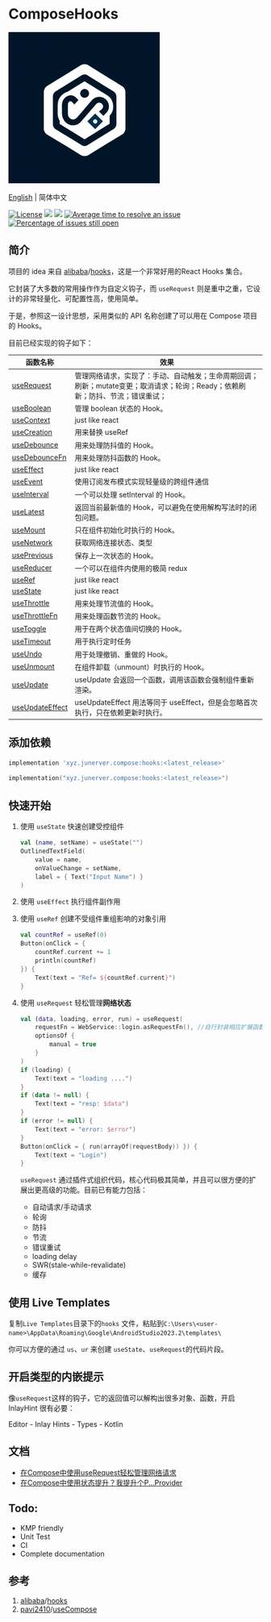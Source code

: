 # ComposeHooks

<picture>
  <img src="art/logo.jpg" width="300">
</picture>

[English](https://github.com/junerver/ComposeHooks/blob/master/README.md) | 简体中文

[![License](https://img.shields.io/badge/License-Apache%202.0-blue.svg)](http://www.apache.org/licenses/LICENSE-2.0) [![](https://badgen.net/github/release/junerver/ComposeHooks)](https://github.com/junerver/ComposeHooks/releases/latest) [![](https://badgen.net/github/stars/junerver/ComposeHooks)](https://github.com/junerver/ComposeHooks/releases/latest) [![Average time to resolve an issue](http://isitmaintained.com/badge/resolution/junerver/ComposeHooks.svg)](http://isitmaintained.com/project/junerver/ComposeHooks "Average time to resolve an issue") [![Percentage of issues still open](http://isitmaintained.com/badge/open/junerver/ComposeHooks.svg)](http://isitmaintained.com/project/junerver/ComposeHooks "Percentage of issues still open")

## 简介

项目的 idea 来自 [alibaba](https://github.com/alibaba)/[hooks](https://github.com/alibaba/hooks)，这是一个非常好用的React Hooks 集合。

它封装了大多数的常用操作作为自定义钩子，而 `useRequest` 则是重中之重，它设计的非常轻量化、可配置性高，使用简单。

于是，参照这一设计思想，采用类似的 API 名称创建了可以用在 Compose 项目的 Hooks。

目前已经实现的钩子如下：

| 函数名称                                                                                                                                                  | 效果                                                                   |
|-------------------------------------------------------------------------------------------------------------------------------------------------------|----------------------------------------------------------------------|
| [useRequest](https://github.com/junerver/ComposeHooks/blob/master/app/src/main/java/xyz/junerver/composehooks/example/UseRequestExample.kt)           | 管理网络请求，实现了：手动、自动触发；生命周期回调；刷新；mutate变更；取消请求；轮询；Ready；依赖刷新；防抖、节流；错误重试； |
| [useBoolean](https://github.com/junerver/ComposeHooks/blob/master/app/src/main/java/xyz/junerver/composehooks/example/UseBooleanExample.kt)           | 管理 boolean 状态的 Hook。                                                 |
| [useContext](https://github.com/junerver/ComposeHooks/blob/master/app/src/main/java/xyz/junerver/composehooks/example/UseContextExample.kt)           | just like react                                                      |
| [useCreation](https://github.com/junerver/ComposeHooks/blob/master/app/src/main/java/xyz/junerver/composehooks/example/UseCreationExample.kt)         | 用来替换 useRef                                                          |
| [useDebounce](https://github.com/junerver/ComposeHooks/blob/master/app/src/main/java/xyz/junerver/composehooks/example/UseDebounceExample.kt)         | 用来处理防抖值的 Hook。                                                       |
| [useDebounceFn](https://github.com/junerver/ComposeHooks/blob/master/app/src/main/java/xyz/junerver/composehooks/example/UseDebounceExample.kt)       | 用来处理防抖函数的 Hook。                                                      |
| [useEffect](https://github.com/junerver/ComposeHooks/blob/master/app/src/main/java/xyz/junerver/composehooks/example/UseEffectExample.kt)             | just like react                                                      |
| [useEvent](https://github.com/junerver/ComposeHooks/blob/master/app/src/main/java/xyz/junerver/composehooks/example/UseEventExample.kt)               | 使用订阅发布模式实现轻量级的跨组件通信  |
| [useInterval](https://github.com/junerver/ComposeHooks/blob/master/app/src/main/java/xyz/junerver/composehooks/example/UseIntervalExample.kt)         | 一个可以处理 setInterval 的 Hook。                                           |
| [useLatest](https://github.com/junerver/ComposeHooks/blob/master/app/src/main/java/xyz/junerver/composehooks/example/UseLatestExample.kt)             | 返回当前最新值的 Hook，可以避免在使用解构写法时的闭包问题。                                     |
| [useMount](https://github.com/junerver/ComposeHooks/blob/master/app/src/main/java/xyz/junerver/composehooks/example/UseMountExample.kt)               | 只在组件初始化时执行的 Hook。                                                    |
| [useNetwork](https://github.com/junerver/ComposeHooks/blob/master/app/src/main/java/xyz/junerver/composehooks/example/UseNetworkExample.kt)           | 获取网络连接状态、类型                                                          |
| [usePrevious](https://github.com/junerver/ComposeHooks/blob/master/app/src/main/java/xyz/junerver/composehooks/example/UsePreviousExample.kt)         | 保存上一次状态的 Hook。                                                       |
| [useReducer](https://github.com/junerver/ComposeHooks/blob/master/app/src/main/java/xyz/junerver/composehooks/example/UseReducerExample.kt)           | 一个可以在组件内使用的极简 redux                                                  |
| [useRef](https://github.com/junerver/ComposeHooks/blob/master/app/src/main/java/xyz/junerver/composehooks/example/UseRefExample.kt)                   | just like react                                                      |
| [useState](https://github.com/junerver/ComposeHooks/blob/master/app/src/main/java/xyz/junerver/composehooks/example/UseStateExample.kt)               | just like react                                                      |
| [useThrottle](https://github.com/junerver/ComposeHooks/blob/master/app/src/main/java/xyz/junerver/composehooks/example/UseThrottleExample.kt)         | 用来处理节流值的 Hook。                                                       |
| [useThrottleFn](https://github.com/junerver/ComposeHooks/blob/master/app/src/main/java/xyz/junerver/composehooks/example/UseThrottleExample.kt)       | 用来处理函数节流的 Hook。                                                      |
| [useToggle](https://github.com/junerver/ComposeHooks/blob/master/app/src/main/java/xyz/junerver/composehooks/example/UseToggleExample.kt)             | 用于在两个状态值间切换的 Hook。                                                   |
| [useTimeout](https://github.com/junerver/ComposeHooks/blob/master/app/src/main/java/xyz/junerver/composehooks/example/UseTimeoutExample.kt)           | 用于执行定时任务                                                             |
| [useUndo](https://github.com/junerver/ComposeHooks/blob/master/app/src/main/java/xyz/junerver/composehooks/example/UseUndoExample.kt)                 | 用于处理撤销、重做的 Hook。                                                     |
| [useUnmount](https://github.com/junerver/ComposeHooks/blob/master/app/src/main/java/xyz/junerver/composehooks/example/UseMountExample.kt)             | 在组件卸载（unmount）时执行的 Hook。                                             |
| [useUpdate](https://github.com/junerver/ComposeHooks/blob/master/app/src/main/java/xyz/junerver/composehooks/example/UseUpdateExample.kt)             | useUpdate 会返回一个函数，调用该函数会强制组件重新渲染。      |
| [useUpdateEffect](https://github.com/junerver/ComposeHooks/blob/master/app/src/main/java/xyz/junerver/composehooks/example/UseUpdateEffectExample.kt) | useUpdateEffect 用法等同于 useEffect，但是会忽略首次执行，只在依赖更新时执行。      |


## 添加依赖

```groovy
implementation 'xyz.junerver.compose:hooks:<latest_release>'
```

```kotlin
implementation("xyz.junerver.compose:hooks:<latest_release>")
```

## 快速开始

1. 使用 `useState` 快速创建受控组件

   ```kotlin
   val (name, setName) = useState("")
   OutlinedTextField(
       value = name,
       onValueChange = setName,
       label = { Text("Input Name") }
   )
   ```

2. 使用 `useEffect` 执行组件副作用

3. 使用 `useRef` 创建不受组件重组影响的对象引用

   ```kotlin
   val countRef = useRef(0)
   Button(onClick = {
       countRef.current += 1
       println(countRef)
   }) {
       Text(text = "Ref= ${countRef.current}")
   }
   ```

4. 使用 `useRequest` 轻松管理**网络状态**

   ```kotlin
   val (data, loading, error, run) = useRequest(
       requestFn = WebService::login.asRequestFn(), //自行封装相应扩展函数
       optionsOf {
           manual = true
       }
   )
   if (loading) {
       Text(text = "loading ....")
   }
   if (data != null) {
       Text(text = "resp: $data")
   }
   if (error != null) {
       Text(text = "error: $error")
   }
   Button(onClick = { run(arrayOf(requestBody)) }) {
       Text(text = "Login")
   }
   ```

   `useRequest` 通过插件式组织代码，核心代码极其简单，并且可以很方便的扩展出更高级的功能。目前已有能力包括：
   - 自动请求/手动请求
   - 轮询
   - 防抖
   - 节流
   - 错误重试
   - loading delay
   - SWR(stale-while-revalidate)
   - 缓存

## 使用 Live Templates

复制`Live Templates`目录下的`hooks`
文件，粘贴到`C:\Users\<user-name>\AppData\Roaming\Google\AndroidStudio2023.2\templates\`

你可以方便的通过 `us`、`ur` 来创建 `useState`、`useRequest`的代码片段。

## 开启类型的内嵌提示

像`useRequest`这样的钩子，它的返回值可以解构出很多对象、函数，开启 InlayHint 很有必要：

Editor - Inlay Hints - Types - Kotlin

## 文档

- [在Compose中使用useRequest轻松管理网络请求](https://junerver.xyz/2024/03/06/%E5%9C%A8Compose%E4%B8%AD%E4%BD%BF%E7%94%A8useRequest%E8%BD%BB%E6%9D%BE%E7%AE%A1%E7%90%86%E7%BD%91%E7%BB%9C%E8%AF%B7%E6%B1%82/)
- [在Compose中使用状态提升？我提升个P...Provider](https://junerver.xyz/2024/03/11/%E5%9C%A8Compose%E4%B8%AD%E4%BD%BF%E7%94%A8%E7%8A%B6%E6%80%81%E6%8F%90%E5%8D%87%EF%BC%9F%E6%88%91%E6%8F%90%E5%8D%87%E4%B8%AAP-Provider/)


## Todo:

- KMP friendly
- Unit Test
- CI
- Complete documentation



## 参考

1. [alibaba](https://github.com/alibaba)/[hooks](https://github.com/alibaba/hooks)
2. [pavi2410](https://github.com/pavi2410)/[useCompose](https://github.com/pavi2410/useCompose)
